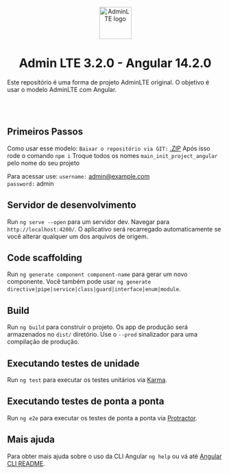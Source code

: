 <p align="center" style="margin-bottom: 32px">
  <a href="https://github.com/andrefranzoi" >
    <img src="https://raw.githubusercontent.com/erdkse/adminlte-3-angular/main/src/assets/img/logo.png" alt="AdminLTE logo" width="75" height="75">
  </a>
</p>

<h1 align="center">Admin LTE 3.2.0 - Angular 14.2.0</h1>

<p>
  Este repositório é uma forma de projeto AdminLTE original. O objetivo é usar o modelo AdminLTE com Angular.
</p>
<br>

<span align="center">

</span>

<br>

## Primeiros Passos

Como usar esse modelo:
`Baixar o repositório via GIT:` [.ZIP](https://github.com/andrefranzoi/main_init_project_angular/archive/refs/heads/master.zip)
Após isso rode o comando `npm i`
Troque todos os nomes `main_init_project_angular` pelo nome do seu projeto

Para acessar use:
`username:` admin@example.com<br />
`password:` admin<br />

## Servidor de desenvolvimento

Run `ng serve --open` para um servidor dev. Navegar para `http://localhost:4200/`. O aplicativo será recarregado automaticamente se você alterar qualquer um dos arquivos de origem.

## Code scaffolding

Run `ng generate component component-name` para gerar um novo componente. Você também pode usar `ng generate directive|pipe|service|class|guard|interface|enum|module`.

## Build

Run `ng build` para construir o projeto. Os app de produção será armazenados no `dist/` diretório. Use o `--prod` sinalizador para uma compilação de produção.

## Executando testes de unidade

Run `ng test` para executar os testes unitários via [Karma](https://karma-runner.github.io).

## Executando testes de ponta a ponta

Run `ng e2e` para executar os testes de ponta a ponta via [Protractor](http://www.protractortest.org/).

## Mais ajuda

Para obter mais ajuda sobre o uso da CLI Angular `ng help` ou vá até [Angular CLI README](https://github.com/angular/angular-cli/blob/master/README.md).
